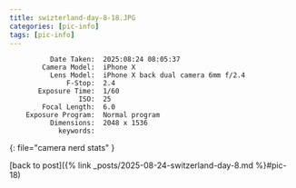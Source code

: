 ```yaml
---
title: swizterland-day-8-18.JPG
categories: [pic-info]
tags: [pic-info]
---
```


```text
          Date Taken:  2025:08:24 08:05:37
        Camera Model:  iPhone X
          Lens Model:  iPhone X back dual camera 6mm f/2.4
              F-Stop:  2.4
       Exposure Time:  1/60
                 ISO:  25
        Focal Length:  6.0
    Exposure Program:  Normal program
          Dimensions:  2048 x 1536
            keywords:  
```
{: file="camera nerd stats" }

[back to post]({% link _posts/2025-08-24-switzerland-day-8.md %}#pic-18)
